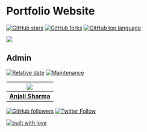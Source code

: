 # Portfolio Website

[![GitHub stars](https://img.shields.io/github/stars/AnjaliSharma1234/Portfolio?logo=github)](https://github.com/AnjaliSharma1234/Portfolio/stargazers) [![GitHub forks](https://img.shields.io/github/forks/AnjaliSharma1234/Portfolio.svg?logo=github&color=teal)](https://github.com/AnjaliSharma1234/Portfolio/network) [![GitHub top language](https://img.shields.io/github/languages/top/AnjaliSharma1234/Portfolio?color=yellow&logo=javascript)](https://github.com/AnjaliSharma1234/Portfolio)

![](public/images/portfolio.png)

## Admin

[![Relative date](https://img.shields.io/date/1577392258?color=important&label=started&logo=github)](https://github.com/AnjaliSharma1234/) [![Maintenance](https://img.shields.io/maintenance/yes/2020?color=green&logo=github)](https://github.com/AnjaliSharma1234/)

| ![](public/images/anjali-sharma.png) |
| :----------------------------------------------------------: |
| **[Anjali Sharma](https://www.linkedin.com/in/tejas-amle)**  |

[![GitHub followers](https://img.shields.io/github/followers/AnjaliSharma1234.svg?label=Follow%20@AnjaliSharma1234&style=social)](https://github.com/AnjaliSharma1234/) [![Twitter Follow](https://img.shields.io/twitter/follow/AnjaliiSharmaaa?style=social)](https://twitter.com/tejas_amle) 

[![built with love](https://forthebadge.com/images/badges/built-with-love.svg)](https://github.com/AnjaliSharma1234/)

